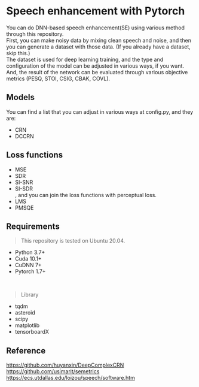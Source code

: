 # Speech enhancement with Pytorch
You can do DNN-based speech enhancement(SE) using various method through this repository.   
First, you can make noisy data by mixing clean speech and noise, and then you can generate a dataset with those data. (If you already have a dataset, skip this.)    
The dataset is used for deep learning training, and the type and configuration of the model can be adjusted in various ways, if you want. And, the result of the network can be evaluated through various objective metrics (PESQ, STOI, CSIG, CBAK, COVL).
   
## Models   
You can find a list that you can adjust in various ways at config.py, and they are:   
* CRN   
* DCCRN   
   
## Loss functions   
* MSE   
* SDR   
* SI-SNR   
* SI-SDR   
, and you can join the loss functions with perceptual loss.   
* LMS
* PMSQE
   
## Requirements
> This repository is tested on Ubuntu 20.04.
* Python 3.7+
* Cuda 10.1+
* CuDNN 7+
* Pytorch 1.7+
<br>

> Library
* tqdm
* asteroid   
* scipy   
* matplotlib   
* tensorboardX   
   
## Reference   
https://github.com/huyanxin/DeepComplexCRN   
https://github.com/usimarit/semetrics     
https://ecs.utdallas.edu/loizou/speech/software.htm

